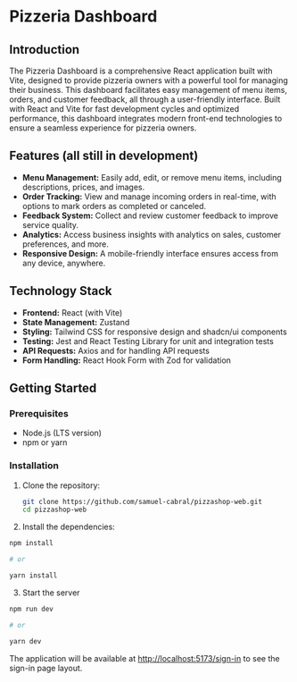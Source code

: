 # Pizzeria Dashboard

## Introduction

The Pizzeria Dashboard is a comprehensive React application built with Vite, designed to provide pizzeria owners with a powerful tool for managing their business. This dashboard facilitates easy management of menu items, orders, and customer feedback, all through a user-friendly interface. Built with React and Vite for fast development cycles and optimized performance, this dashboard integrates modern front-end technologies to ensure a seamless experience for pizzeria owners.

## Features (all still in development)

- **Menu Management:** Easily add, edit, or remove menu items, including descriptions, prices, and images.
- **Order Tracking:** View and manage incoming orders in real-time, with options to mark orders as completed or canceled.
- **Feedback System:** Collect and review customer feedback to improve service quality.
- **Analytics:** Access business insights with analytics on sales, customer preferences, and more.
- **Responsive Design:** A mobile-friendly interface ensures access from any device, anywhere.

## Technology Stack

- **Frontend:** React (with Vite)
- **State Management:** Zustand
- **Styling:** Tailwind CSS for responsive design and shadcn/ui components
- **Testing:** Jest and React Testing Library for unit and integration tests
- **API Requests:** Axios and for handling API requests
- **Form Handling:** React Hook Form with Zod for validation

## Getting Started

### Prerequisites

- Node.js (LTS version)
- npm or yarn

### Installation

1. Clone the repository:

   ```bash
   git clone https://github.com/samuel-cabral/pizzashop-web.git
   cd pizzashop-web
   ```

2. Install the dependencies:

  ```bash
  npm install
  
  # or
  
  yarn install
  ```

3. Start the server

```bash
npm run dev

# or 

yarn dev
````

The application will be available at [http://localhost:5173/sign-in](http://localhost:5173/sign-in) to see the sign-in page layout.

